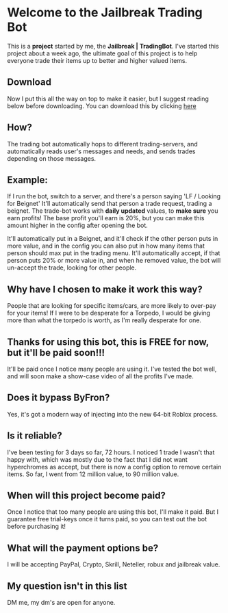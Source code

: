 # Welcome to the Jailbreak Trading Bot

This is a **project** started by me, the **Jailbreak | TradingBot**.
I've started this project about a week ago, the ultimate goal of this project is to help everyone trade their items up to better and higher valued items.

## Download
Now I put this all the way on top to make it easier, but I suggest reading below before downloading.
You can download this by clicking [here](https://github.com/cheslin23t/AutoJailbreakTrading/releases/tag/Latest)

## How?
The trading bot automatically hops to different trading-servers, and automatically reads user's messages and needs, and sends trades depending on those messages.

## Example:
If I run the bot, switch to a server, and there's a person saying 'LF / Looking for Beignet'
It'll automatically send that person a trade request, trading a beignet.
The trade-bot works with **daily updated** values, to **make sure** you earn profits!
The base profit you'll earn is 20%, but you can make this amount higher in the config after opening the bot.

It'll automatically put in a Beignet, and it'll check if the other person puts in more value, and in the config you can also put in how many items that person should max put in the trading menu.
It'll automatically accept, if that person puts 20% or more value in, and when he removed value, the bot will un-accept the trade, looking for other people.

## Why have I chosen to make it work this way?
People that are looking for specific items/cars, are more likely to over-pay for your items!
If I were to be desperate for a Torpedo, I would be giving more than what the torpedo is worth, as I'm really desperate for one.

## Thanks for using this bot, this is **FREE** for now, but it'll be paid soon!!!
It'll be paid once I notice many people are using it.
I've tested the bot well, and will soon make a show-case video of all the profits I've made.


## **Does it bypass ByFron?**
Yes, it's got a modern way of injecting into the new 64-bit Roblox process.

## **Is it reliable?**
I've been testing for 3 days so far, 72 hours.
I noticed 1 trade I wasn't that happy with, which was mostly due to the fact that I did not want hyperchromes as accept, but there is now a config option to remove certain items.
So far, I went from 12 million value, to 90 million value.

## **When will this project become paid?**
Once I notice that too many people are using this bot, I'll make it paid.
But I guarantee free trial-keys once it turns paid, so you can test out the bot before purchasing it!

## **What will the payment options be?**
I will be accepting PayPal, Crypto, Skrill, Neteller, robux and jailbreak value.

## **My question isn't in this list**
DM me, my dm's are open for anyone.
